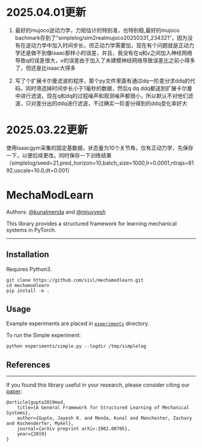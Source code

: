 # 2025.04.01更新
1) 最好的mujoco逆动力学，力矩估计的特别准，也特别稳,最好的mujoco bachmark存到了"simplelog/sim2realmujoco20250331_234321"，因为没有在逆动力学中加入时间步长，但正动力学需要加，现在有个问题就是正动力学还是做不到像isaac那样小的误差，并且，我没有在q和v之间加入神经网络导致q的误差很大，v的误差由于加入了未建模神经网络导致误差比之前小得多了，但还是比isaac大得多

2) 写了个扩展卡尔曼滤波的程序，那个py文件里面有通过dq一阶差分求ddq的代码，同时筛选掉时间步长小于1毫秒的数据，然后q dq ddq都送到扩展卡尔曼中进行滤波。现在q和dq的过程噪声和观测噪声都很小，所以默认不对他们滤波，只对差分出的ddq进行滤波，不过确实一阶差分得到的ddq变化率好大
# 2025.03.22更新
使用isaacgym采集的固定基数据，状态量为10个关节角，仅有正动力学，先保存一下，以便后续更改。同时保存一下训练结果（simplelog/seed=21,pred_horizon=10,batch_size=1000,lr=0.0001,ntrajs=8192,uscale=10.0,dt=0.001）

# MechaModLearn

Authors: [@kunalmenda](https://github.com/kunalmenda) and [@rejuvyesh](https://github.com/rejuvyesh)

This library provides a structured framework for learning mechanical systems in PyTorch.

---

## Installation

Requires Python3.

```
git clone https://github.com/sisl/mechamodlearn.git
cd mechamodlearn
pip install -e .
```

## Usage
Example experiments are placed in [`experiments`](./experiments) directory.

To run the Simple experiment:

```
python experiments/simple.py --logdir /tmp/simplelog
```

## References

---
If you found this library useful in your research, please consider citing our [paper](https://arxiv.org/abs/1902.08705):
```
@article{gupta2019mod,
    title={A General Framework for Structured Learning of Mechanical Systems},
    author={Gupta, Jayesh K. and Menda, Kunal and Manchester, Zachary and Kochenderfer, Mykel},
    journal={arXiv preprint arXiv:1902.08705},
    year={2019}
}
```
